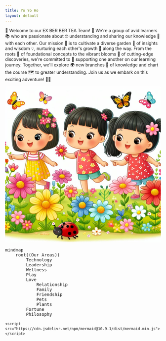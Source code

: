 ```yaml
---
title: Yo Yo Ho
layout: default
---
```

🌳 Welcome to our EX BER BER TEA Team! 🌟 We're a group of avid learners 📚 who are passionate about 🤓 understanding and sharing our knowledge 🧠 with each other. Our mission 🚀 is to cultivate a diverse garden 🌱 of insights and wisdom 💡, nurturing each other's growth 🌱 along the way. From the roots 🌿 of foundational concepts to the vibrant blooms 🌺 of cutting-edge discoveries, we're committed to 🤝 supporting one another on our learning journey. Together, we'll explore 🌍 new branches 🌿 of knowledge and chart the course 🗺️ to greater understanding. Join us as we embark on this exciting adventure! 🚀✨





![alt text](image.png)





<pre class="mermaid">
mindmap
    root((Our Areas))
        Technology
        Leadership
        Wellness
        Play
        Love
            Relationship
            Family
            Friendship
            Pets
            Plants
        Fortune
        Philosophy
</pre>



    <script src="https://cdn.jsdelivr.net/npm/mermaid@10.9.1/dist/mermaid.min.js"></script>
